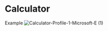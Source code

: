 # Calculator

Example
![Calculator-Profile-1-Microsoft-E (1)](https://user-images.githubusercontent.com/93584464/182710256-eef1b90e-18a2-4071-addb-30879771ca53.gif)

